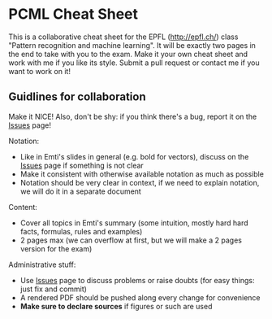 PCML Cheat Sheet
================
This is a collaborative cheat sheet for the EPFL (http://epfl.ch/) class "Pattern recognition and machine learning".
It will be exactly two pages in the end to take with you to the exam.
Make it your own cheat sheet and work with me if you like its style. 
Submit a pull request or contact me if you want to work on it!


Guidlines for collaboration
---------------------------

Make it NICE! Also, don't be shy: if you think there's a bug, report it on the [Issues](../../issues) page!

Notation:
- Like in Emti's slides in general (e.g. bold for vectors), discuss on the [Issues](../../issues) page if something is not clear
- Make it consistent with otherwise available notation as much as possible
- Notation should be very clear in context, if we need to explain notation, we will do it in a separate document

Content:
- Cover all topics in Emti's summary (some intuition, mostly hard hard facts, formulas, rules and examples)
- 2 pages max (we can overflow at first, but we will make a 2 pages version for the exam)

Administrative stuff:
- Use [Issues](../../issues) page to discuss problems or raise doubts (for easy things: just fix and commit)
- A rendered PDF should be pushed along every change for convenience
- **Make sure to declare sources** if figures or such are used
